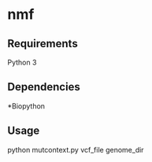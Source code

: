 # nmf #

## Requirements ##
Python 3
## Dependencies ##
*Biopython
## Usage ##
python mutcontext.py vcf_file genome_dir


